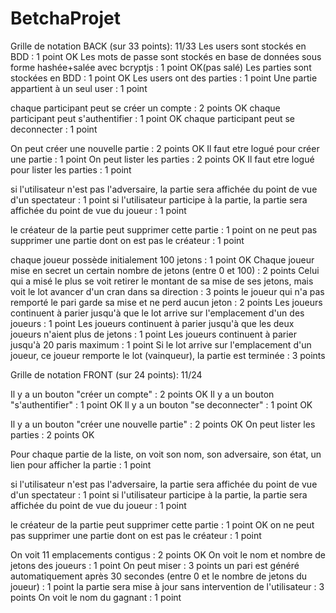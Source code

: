 # BetchaProjet
Grille de notation BACK (sur 33 points):     11/33
Les users sont stockés en BDD : 1 point   OK
Les mots de passe sont stockés en base de données sous forme hashée+salée avec bcryptjs : 1 point   OK(pas salé)
Les parties sont stockées en BDD : 1 point   OK
Les users ont des parties : 1 point 
Une partie appartient à un seul user : 1 point

chaque participant peut se créer un compte : 2 points   OK
chaque participant peut s'authentifier : 1 point     OK
chaque participant peut se deconnecter : 1 point

On peut créer une nouvelle partie : 2 points    OK
Il faut etre logué pour créer une partie : 1 point
On peut lister les parties : 2 points    OK
Il faut etre logué pour lister les parties : 1 point

si l'utilisateur n'est pas l'adversaire, la partie sera affichée du point de vue d'un spectateur : 1 point
si l'utilisateur participe à la partie, la partie sera affichée du point de vue du joueur : 1 point

le créateur de la partie peut supprimer cette partie : 1 point
on ne peut pas supprimer une partie dont on est pas le créateur : 1 point

chaque joueur possède initialement 100 jetons : 1 point   OK
Chaque joueur mise en secret un certain nombre de jetons (entre 0 et 100) : 2 points
Celui qui a misé le plus se voit retirer le montant de sa mise de ses jetons, mais voit le lot avancer d'un cran dans sa direction : 3 points
le joueur qui n'a pas remporté le pari garde sa mise et ne perd aucun jeton : 2 points
Les joueurs continuent à parier jusqu'à que le lot arrive sur l'emplacement d'un des joueurs : 1 point
Les joueurs continuent à parier jusqu'à que les deux joueurs n'aient plus de jetons : 1 point
Les joueurs continuent à parier jusqu'à 20 paris maximum : 1 point
Si le lot arrive sur l'emplacement d'un joueur, ce joueur remporte le lot (vainqueur), la partie est terminée : 3 points


Grille de notation FRONT (sur 24 points):    11/24

Il y a un bouton "créer un compte" : 2 points   OK
Il y a un bouton "s'authentifier" : 1 point       OK
Il y a un bouton "se deconnecter" : 1 point     OK

Il y a un bouton "créer une nouvelle partie" : 2 points       OK
On peut lister les parties : 2 points     OK

Pour chaque partie de la liste, on voit son nom, son adversaire, son état, un lien pour afficher la partie : 1 point  

si l'utilisateur n'est pas l'adversaire, la partie sera affichée du point de vue d'un spectateur : 1 point
si l'utilisateur participe à la partie, la partie sera affichée du point de vue du joueur : 1 point

le créateur de la partie peut supprimer cette partie : 1 point     OK
on ne peut pas supprimer une partie dont on est pas le créateur : 1 point
 
On voit 11 emplacements contigus : 2 points     OK
On voit le nom et nombre de jetons des joueurs : 1 point
On peut miser : 3 points
un pari est généré automatiquement après 30 secondes (entre 0 et le nombre de jetons du joueur) : 1 point
la partie sera mise à jour sans intervention de l'utilisateur : 3 points
On voit le nom du gagnant : 1 point



